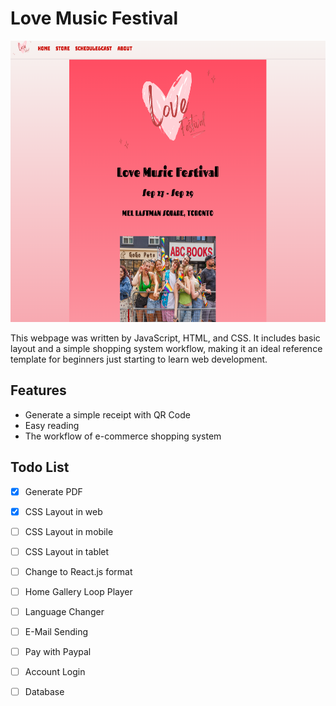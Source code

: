 # Love Music Festival
<div align="center">
    <img src="Common/Image/README/README1.png" alt="Title!" height="450" width="auto"/>
</div>

This webpage was written by JavaScript, HTML, and CSS. It includes basic layout and a simple shopping system workflow, making it an ideal reference template for beginners just starting to learn web development.

## Features
- Generate a simple receipt with QR Code
- Easy reading
- The workflow of e-commerce shopping system

## Todo List
- [x] Generate PDF
- [x] CSS Layout in web
- [ ] CSS Layout in mobile
- [ ] CSS Layout in tablet
- [ ] Change to React.js format
- [ ] Home Gallery Loop Player
- [ ] Language Changer
- [ ] E-Mail Sending
- [ ] Pay with Paypal
- [ ] Account Login
- [ ] Database

